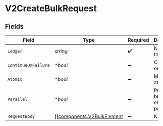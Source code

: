 # V2CreateBulkRequest


## Fields

| Field                                                                  | Type                                                                   | Required                                                               | Description                                                            | Example                                                                |
| ---------------------------------------------------------------------- | ---------------------------------------------------------------------- | ---------------------------------------------------------------------- | ---------------------------------------------------------------------- | ---------------------------------------------------------------------- |
| `Ledger`                                                               | *string*                                                               | :heavy_check_mark:                                                     | Name of the ledger.                                                    | ledger001                                                              |
| `ContinueOnFailure`                                                    | **bool*                                                                | :heavy_minus_sign:                                                     | Continue on failure                                                    | true                                                                   |
| `Atomic`                                                               | **bool*                                                                | :heavy_minus_sign:                                                     | Make bulk atomic                                                       | true                                                                   |
| `Parallel`                                                             | **bool*                                                                | :heavy_minus_sign:                                                     | Process bulk elements in parallel                                      | true                                                                   |
| `RequestBody`                                                          | [][components.V2BulkElement](../../models/components/v2bulkelement.md) | :heavy_minus_sign:                                                     | N/A                                                                    |                                                                        |